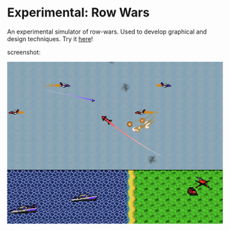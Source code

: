 # Experimental: Row Wars
An experimental simulator of row-wars. Used to develop graphical and design techniques. Try it [here](https://mirror12k.github.io/x-row-wars/)!

screenshot:

![screenshot](screenshot.png)
